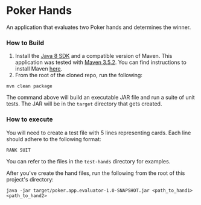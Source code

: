 # Poker Hands
An application that evaluates two Poker hands and determines the winner.

### How to Build
1. Install the [Java 8 SDK](http://www.oracle.com/technetwork/java/javase/downloads/jdk8-downloads-2133151.html)
and a compatible version of Maven. This application was tested
with [Maven 3.5.2](https://archive.apache.org/dist/maven/maven-3/3.5.2/binaries/).
You can find instructions to install Maven [here](https://maven.apache.org/install.html).
2. From the root of the cloned repo, run the following:
<pre><code>mvn clean package</code></pre>

The command above will build an executable JAR file and run a suite of unit
tests. The JAR will be in the <code>target</code> directory that gets created.

### How to execute
You will need to create a test file with 5 lines representing cards. Each line
should adhere to the following format:

<pre><code>RANK SUIT</code></pre>

You can refer to the files in the <code>test-hands</code> directory for
examples.

After you've create the hand files, run the following from the root of this
project's directory:
<pre><code>java -jar target/poker.app.evaluator-1.0-SNAPSHOT.jar &lt;path_to_hand1&gt; &lt;path_to_hand2&gt;</code></pre>
